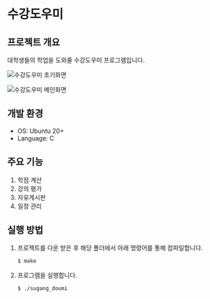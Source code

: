 # 수강도우미

## 프로젝트 개요
대학생들의 학업을 도와줄 수강도우미 프로그램입니다.

![수강도우미 초기화면](https://github.com/junsoo0/sugang_doumi/blob/main/img/sugang_doumi_initial_screen.png)

![수강도우미 메인화면](https://github.com/junsoo0/sugang_doumi/blob/main/img/sugang_doumi_main_screen.png)

## 개발 환경
* OS: Ubuntu 20+
* Language: C

## 주요 기능
1. 학점 계산
2. 강의 평가
3. 자유게시판
4. 일정 관리

## 실행 방법
1. 프로젝트를 다운 받은 후 해당 폴더에서 아래 명령어를 통해 컴파일합니다.
   ```bash
   $ make
   ```
2. 프로그램을 실행합니다.
   ```bash
   $ ./sugang_doumi
   ```
